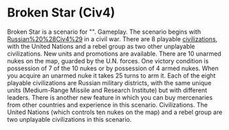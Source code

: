 # Broken Star (Civ4)

Broken Star is a scenario for "".
Gameplay.
The scenario begins with [Russian%20%28Civ4%29](Russia) in a civil war. There are 8 playable [civilizations](civilizations), with the United Nations and a rebel group as two other unplayable civilizations. New units and promotions are available. There are 10 unarmed nukes on the map, guarded by the U.N. forces. One victory condition is possession of 7 of the 10 nukes or by possession of 4 armed nukes. When you acquire an unarmed nuke it takes 25 turns to arm it. 
Each of the eight playable civilizations are Russian military districts, with the same unique units (Medium-Range Missile and Research Institute) but with different leaders. There is another new feature in which you can buy mercenaries from other countries and experience in this scenario. 
Civilizations.
The United Nations (which controls ten nukes on the map) and a rebel group are two unplayable civilizations in this scenario.